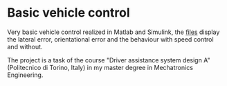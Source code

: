 # Basic vehicle control
Very basic vehicle control realized in Matlab and Simulink, the [files](https://github.com/itsVinM/Basic_vehicle_control/tree/main/img) display the lateral error, orientational error and the behaviour with speed control and without.

The project is a task of the course "Driver assistance system design A" (Politecnico di Torino, Italy) in my master degree in Mechatronics Engineering.



